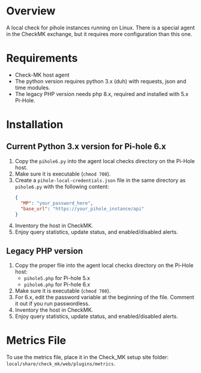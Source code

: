 # Overview

A local check for pihole instances running on Linux. There is a special agent in the CheckMK exchange, but it requires more configuration than this one.

# Requirements

- Check-MK host agent
- The python version requires python 3.x (duh) with requests, json and time modules.
- The legacy PHP version needs php 8.x, required and installed with 5.x Pi-Hole.

# Installation

## Current Python 3.x version for Pi-hole 6.x

1. Copy the `pihole6.py` into the agent local checks directory on the Pi-Hole host.
2. Make sure it is executable (`chmod 700`).
3. Create a `pihole-local-credentials.json` file in the same directory as `pihole6.py` with the following content:
    ```json
    {
      "MP": "your_password_here",
      "base_url": "https://your_pihole_instance/api"
    }
    ```
4. Inventory the host in CheckMK.
5. Enjoy query statistics, update status, and enabled/disabled alerts.

## Legacy PHP version 

1. Copy the proper file into the agent local checks directory on the Pi-Hole host:
    - `pihole5.php` for Pi-hole 5.x
    - `pihole6.php` for Pi-hole 6.x
2. Make sure it is executable (`chmod 700`).
3. For 6.x, edit the password variable at the beginning of the file. Comment it out if you run passwordless.
4. Inventory the host in CheckMK.
5. Enjoy query statistics, update status, and enabled/disabled alerts.

# Metrics File

To use the metrics file, place it in the Check_MK setup site folder: `local/share/check_mk/web/plugins/metrics`.